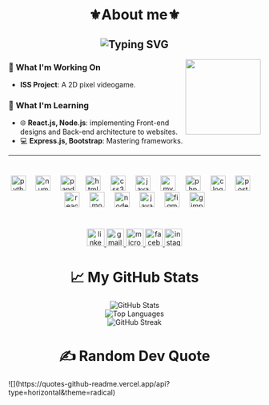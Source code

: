 <h1 align="center">⚜️About me⚜️</h1>
<h2 align="center"> 
  <img src="https://readme-typing-svg.herokuapp.com?color=0C93D6&center=true&vCenter=true&width=500&lines=Hi+%F0%9F%91%8B,+My+name+is+Ahmed+Chourou!;I'm+a+student+in+Computer+Science,;From+Tunisia;Welcome+to+my+GitHub!" alt="Typing SVG">
</h2>

<img align="right" height="150" src="https://media.tenor.com/hW_mTYy_zS4AAAAi/gojo-satoru.gif"  />

###

<p align="left">

### 🚀 **What I'm Working On**
- **ISS Project**: A 2D pixel videogame.  


### 🧠 **What I'm Learning**
- 🌐 **React.js, Node.js**: implementing Front-end designs and Back-end architecture to websites.
- 💻 **Express.js, Bootstrap**: Mastering frameworks.  

---
###

<br clear="both">

<div align="center">
  <img src="https://cdn.jsdelivr.net/gh/devicons/devicon/icons/python/python-original.svg" height="30" alt="python logo"  />
  <img width="12" />
  <img src="https://cdn.jsdelivr.net/gh/devicons/devicon/icons/numpy/numpy-original.svg" height="30" alt="numpy logo"  />
  <img width="12" />
  <img src="https://cdn.jsdelivr.net/gh/devicons/devicon/icons/pandas/pandas-original.svg" height="30" alt="pandas logo"  />
  <img width="12" />
  <img src="https://cdn.jsdelivr.net/gh/devicons/devicon/icons/html5/html5-original.svg" height="30" alt="html5 logo"  />
  <img width="12" />
  <img src="https://cdn.jsdelivr.net/gh/devicons/devicon/icons/css3/css3-original.svg" height="30" alt="css3 logo"  />
  <img width="12" />
  <img src="https://cdn.jsdelivr.net/gh/devicons/devicon/icons/javascript/javascript-original.svg" height="30" alt="javascript logo"  />
  <img width="12" />
  <img src="https://cdn.jsdelivr.net/gh/devicons/devicon/icons/mysql/mysql-original.svg" height="30" alt="mysql logo"  />
  <img width="12" />
  <img src="https://cdn.jsdelivr.net/gh/devicons/devicon/icons/php/php-original.svg" height="30" alt="php logo"  />
  <img width="12" />
  <img src="https://cdn.jsdelivr.net/gh/devicons/devicon/icons/c/c-original.svg" height="30" alt="c logo"  />
  <img width="12" />
  <img src="https://cdn.jsdelivr.net/gh/devicons/devicon/icons/postgresql/postgresql-original.svg" height="30" alt="postgresql logo"  />
  <img width="12" />
  <img src="https://cdn.jsdelivr.net/gh/devicons/devicon/icons/react/react-original.svg" height="30" alt="react logo"  />
  <img width="12" />
  <img src="https://cdn.jsdelivr.net/gh/devicons/devicon/icons/mongodb/mongodb-original.svg" height="30" alt="mongodb logo"  />
  <img width="12" />
  <img src="https://cdn.jsdelivr.net/gh/devicons/devicon/icons/nodejs/nodejs-original.svg" height="30" alt="nodejs logo"  />
  <img width="12" />
  <img src="https://cdn.jsdelivr.net/gh/devicons/devicon/icons/java/java-original.svg" height="30" alt="java logo"  />
  <img width="12" />
  <img src="https://cdn.jsdelivr.net/gh/devicons/devicon/icons/figma/figma-original.svg" height="30" alt="figma logo"  />
  <img width="12" />
  <img src="https://cdn.jsdelivr.net/gh/devicons/devicon/icons/gimp/gimp-original.svg" height="30" alt="gimp logo"  />
</div>

###

<br clear="both">

<div align="center">
  <a href="https://www.linkedin.com/in/ahmed-chourou-3a0b03263?utm_source=share&utm_campaign=share_via&utm_content=profile&utm_medium=ios_app" target="_blank">
    <img src="https://img.shields.io/static/v1?message=LinkedIn&logo=linkedin&label=&color=0077B5&logoColor=white&labelColor=&style=for-the-badge" height="35" alt="linkedin logo"  />
  </a>
  <a href="chourouahmed23@gmail.com" target="_blank">
    <img src="https://img.shields.io/static/v1?message=Gmail&logo=gmail&label=&color=D14836&logoColor=white&labelColor=&style=for-the-badge" height="35" alt="gmail logo"  />
  </a>
  <a href="ahmed.chourou@medtech.tn" target="_blank">
    <img src="https://img.shields.io/static/v1?message=Outlook&logo=microsoft-outlook&label=&color=0078D4&logoColor=white&labelColor=&style=for-the-badge" height="35" alt="microsoft-outlook logo"  />
  </a>
  <a href="https://www.facebook.com/share/1B6Ny3YNq9/?mibextid=LQQJ4d" target="_blank">
    <img src="https://img.shields.io/static/v1?message=Facebook&logo=facebook&label=&color=1877F2&logoColor=white&labelColor=&style=for-the-badge" height="35" alt="facebook logo"  />
  </a>
  <a href="https://www.instagram.com/based_ahmd?igsh=MTdoYmczc3J4ejd2bw%3D%3D&utm_source=qr" target="_blank">
    <img src="https://img.shields.io/static/v1?message=Instagram&logo=instagram&label=&color=E4405F&logoColor=white&labelColor=&style=for-the-badge" height="35" alt="instagram logo"  />
  </a>
</div>

###

<h1 align="center">📈 My GitHub Stats</h1>

<div align="center">
  <img src="https://github-readme-stats.vercel.app/api?username=cookieflot&show_icons=true&theme=react&hide_border=true&count_private=true" alt="GitHub Stats" /><br>
  <img src="https://github-readme-stats.vercel.app/api/top-langs/?username=cookieflot&layout=compact&theme=react&hide_border=true" alt="Top Languages" /><br>
  <img src="https://github-readme-streak-stats.herokuapp.com/?user=cookieflot&theme=react&hide_border=true" alt="GitHub Streak" />
</div>

###

<h1 align="center">✍️ Random Dev Quote</h1>
![](https://quotes-github-readme.vercel.app/api?type=horizontal&theme=radical)

